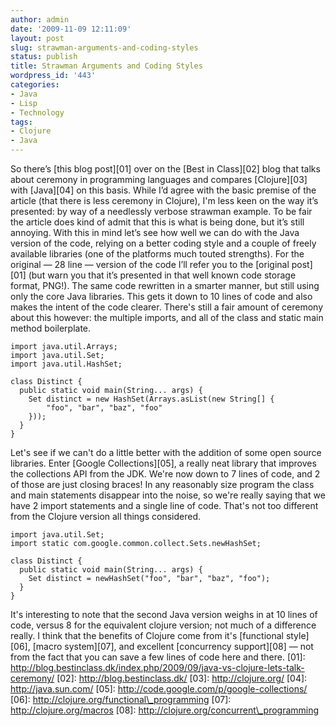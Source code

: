 ```yaml
---
author: admin
date: '2009-11-09 12:11:09'
layout: post
slug: strawman-arguments-and-coding-styles
status: publish
title: Strawman Arguments and Coding Styles
wordpress_id: '443'
categories:
- Java
- Lisp
- Technology
tags:
- Clojure
- Java
---
```


So there’s [this blog post][01] over on the [Best in Class][02] blog
that talks about ceremony in programming languages and compares
[Clojure][03] with [Java][04] on this basis. While I’d agree with the
basic premise of the article (that there is less ceremony in Clojure),
I'm less keen on the way it’s presented: by way of a needlessly verbose
strawman example. To be fair the article does kind of admit that this is
what is being done, but it’s still annoying. With this in mind let’s see
how well we can do with the Java version of the code, relying on a
better coding style and a couple of freely available libraries (one of
the platforms much touted strengths). For the original — 28 line —
version of the code I’ll refer you to the [original post][01] (but warn
you that it’s presented in that well known code storage format, PNG!).
The same code rewritten in a smarter manner, but still using only the
core Java libraries. This gets it down to 10 lines of code and also
makes the intent of the code clearer. There's still a fair amount of
ceremony about this however: the multiple imports, and all of the class
and static main method boilerplate.

~~~~ {lang="Java"}
import java.util.Arrays;
import java.util.Set;
import java.util.HashSet;

class Distinct {
  public static void main(String... args) {
    Set distinct = new HashSet(Arrays.asList(new String[] {
        "foo", "bar", "baz", "foo"
    }));
  }
}
~~~~

Let's see if we can't do a little better with the addition of some open
source libraries. Enter [Google Collections][05], a really neat library
that improves the collections API from the JDK. We're now down to 7
lines of code, and 2 of those are just closing braces! In any reasonably
size program the class and main statements disappear into the noise, so
we're really saying that we have 2 import statements and a single line
of code. That's not too different from the Clojure version all things
considered.

~~~~ {lang="Java"}
import java.util.Set;
import static com.google.common.collect.Sets.newHashSet;

class Distinct {
  public static void main(String... args) {
    Set distinct = newHashSet("foo", "bar", "baz", "foo");
  }
}
~~~~

It's interesting to note that the second Java version weighs in at 10
lines of code, versus 8 for the equivalent clojure version; not much of
a difference really. I think that the benefits of Clojure come from it's
[functional style][06], [macro system][07], and excellent [concurrency
support][08] — not from the fact that you can save a few lines of code
here and there. [01]:
http://blog.bestinclass.dk/index.php/2009/09/java-vs-clojure-lets-talk-ceremony/
[02]: http://blog.bestinclass.dk/ [03]: http://clojure.org/ [04]:
http://java.sun.com/ [05]: http://code.google.com/p/google-collections/
[06]: http://clojure.org/functional\_programming [07]:
http://clojure.org/macros [08]:
http://clojure.org/concurrent\_programming
